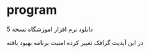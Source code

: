 # program
دانلود نرم افزار اموزشگاه نسخه 5

در این آپدیت 
گرافک تغییر کرده
امنیت برنامه بهبود یافته
